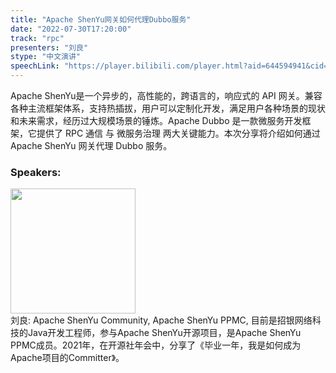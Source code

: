 ```yaml
---
title: "Apache ShenYu网关如何代理Dubbo服务"
date: "2022-07-30T17:20:00"
track: "rpc"
presenters: "刘良"
stype: "中文演讲"
speechLink: "https://player.bilibili.com/player.html?aid=644594941&cid=805959032&page=1"
---
```

Apache ShenYu是一个异步的，高性能的，跨语言的，响应式的 API 网关。兼容各种主流框架体系，支持热插拔，用户可以定制化开发，满足用户各种场景的现状和未来需求，经历过大规模场景的锤炼。Apache Dubbo 是一款微服务开发框架，它提供了 RPC 通信 与 微服务治理 两大关键能力。本次分享将介绍如何通过 Apache ShenYu 网关代理 Dubbo 服务。
 ### Speakers: 
 <img src="images/speaker/1040.png" width="200" /><br>刘良: Apache ShenYu Community, Apache ShenYu PPMC, 目前是招银网络科技的Java开发工程师，参与Apache ShenYu开源项目，是Apache ShenYu PPMC成员。2021年，在开源社年会中，分享了《毕业一年，我是如何成为Apache项目的Committer》。

 
